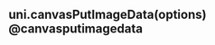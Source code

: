 ## uni.canvasPutImageData(options) @canvasputimagedata

<!-- UTSAPIJSON.canvasPutImageData.description -->

<!-- UTSAPIJSON.canvasPutImageData.compatibility -->

<!-- UTSAPIJSON.canvasPutImageData.param -->

<!-- UTSAPIJSON.canvasPutImageData.returnValue -->

<!-- UTSAPIJSON.canvasPutImageData.tutorial -->

<!-- UTSAPIJSON.general_type.name -->

<!-- UTSAPIJSON.general_type.param -->
